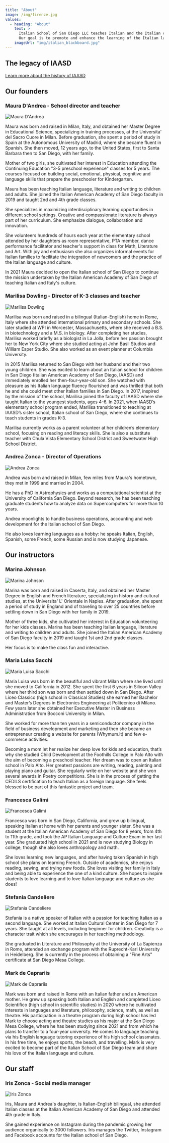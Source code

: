 ```yaml
---
title: "About"
image: /img/firenze.jpg
values:
  - heading: "About"
    text: >
      Italian School of San Diego LLC teaches Italian and the Italian culture to kids and adults. It was launched in collaboration with the Italian American Academy of San Diego (IAASD) as a continuation of their Italian language program for children here in San Diego.
      Our goal is to promote and enhance the learning of the Italian language and culture from a didactic and human point of view. Each week students are welcomed into an engaging environment that favors the pleasure of learning, and the Italian school gives students and their families a space to congregate, united by their passion for Italy and its language.
    imageUrl: "img/italian_blackboard.jpg"
---
```


## The legacy of IAASD

[Learn more about the history of IAASD](/about/legacy-iaasd)

## Our founders

### Maura D'Andrea - School director and teacher

![Maura D'Andrea](/img/maura_dandrea.jpg)

Maura was born and raised in Milan, Italy, and obtained her Master Degree in Educational Science, specializing in training processes, at the Universita' del Sacro Cuore in Milan.
Before graduation, she spent a period of study in Spain at the Autonomous University of Madrid, where she became fluent in Spanish.
She then moved, 12 years ago, to the United States, first to Santa Barbara then to San Diego, with her family.

Mother of two girls, she cultivated her interest in Education attending the Continuing Education "3-5 preschool experience" classes for 5 years. The courses focused on building social, emotional, physical, cognitive and language skills that prepare the preschooler for Kindergarten.

Maura has been teaching Italian language, literature and writing to children and adults. She joined the Italian American Academy of San Diego faculty in 2019 and taught 2nd and 4th grade classes.

She specializes in maximizing interdisciplinary learning opportunities in different school settings. Creative and compassionate literature is always part of her curriculum. She emphasize dialogue, collaboration and innovation.

She volunteers hundreds of hours each year at the elementary school attended by her daughters as room representative, PTA member, dance performance facilitator and teacher's support in class for Math, Literature and Art.
With joy and enthusiasm she also organizes informal events for Italian families to facilitate the integration of newcomers and the practice of the Italian language and culture.

In 2021 Maura decided to open the Italian school of San Diego to continue the mission undertaken by the Italian American Academy of San Diego of teaching Italian and Italy's culture.

### Marilisa Dowling - Director of K-3 classes and teacher

![Marilisa Dowling](/img/marilisa_dowling.jpg)

Marilisa was born and raised in a bilingual (Italian-English) home in Rome, Italy where she attended international primary and secondary schools. She later studied at WPI in Worcester, Massachusetts, where she received a B.S. in biotechnology and a M.S. in biology. After completing her studies, Marilisa worked briefly as a biologist in La Jolla, before her passion brought her to New York City where she studied acting at John Basil Studios and William Esper Studio. She also worked as an event planner at Columbia University.

In 2015 Marilisa returned to San Diego with her husband and their two young children. She was excited to learn about an Italian school for children in San Diego (Italian American Academy of San Diego, IAASD) and immediately enrolled her then-four-year-old son. She watched with pleasure as his Italian language fluency flourished and was thrilled that both he and she could meet other Italian families in San Diego. In 2017, inspired by the mission of the school, Marilisa joined the faculty of IAASD where she taught Italian to the youngest students, ages 4-6. In 2021, when IAASD’s elementary school program ended, Marilisa transitioned to teaching at IAASD’s sister school, Italian school of San Diego, where she continues to teach students in grades K-3. 

Marilisa currently works as a parent volunteer at her children’s elementary school, focusing on reading and literacy skills. She is also a substitute teacher with Chula Vista Elementary School District and Sweetwater High School District.

### Andrea Zonca - Director of Operations

![Andrea Zonca](/img/andrea_zonca.jpg)

Andrea was born and raised in Milan, few miles from Maura's hometown, they met in 1999 and married in 2004.

He has a PhD in Astrophysics and works as a computational scientist at the University of California San Diego. Beyond research, he has been teaching graduate students how to analyze data on Supercomputers for more than 10 years.

Andrea moonlights to handle business operations, accounting and web development for the Italian school of San Diego.

He also loves learning languages as a hobby: he speaks Italian, English, Spanish, some French, some Russian and is now studying Japanese.

## Our instructors

### Marina Johnson

![Marina Johnson](/img/marina_johnson.jpg)

Marina was born and raised in Caserta, Italy, and obtained her Master Degree in English and French literature, specializing in history and cultural studies, at the Universita' L' Orientale in Naples. After graduation, she spent a period of study in England and of traveling to over 25 countries before settling down in San Diego with her family in 2019.

Mother of three kids, she cultivated her interest in Education volunteering for her kids classes. Marina has been teaching Italian language, literature and writing to children and adults. She joined the Italian American Academy of San Diego faculty in 2019 and taught 1st and 2nd grade classes.

Her focus is to make the class fun and interactive.

### Maria Luisa Sacchi

![Maria Luisa Sacchi](/img/maria_luisa_sacchi.jpg)

Maria Luisa was born in the beautiful and vibrant Milan where she lived until she moved to California in 2012. She spent the first 6 years in Silicon Valley where her third son was born and then settled down in San Diego. After Liceo Classico (high school in Classical Studies) she earned her Bachelor and Master’s Degrees in Electronics Engineering at Politecnico di Milano. Few years later she obtained her Executive Master in Business Administration from Bocconi University in Milan.

She worked for more than ten years in a semiconductor company in the field of business development and marketing and then she became an entrepreneur creating a website for parents (Whymum.it) and few e-commerce activities.

Becoming a mom let her realize her deep love for kids and education, that’s why she studied Child Development at the Foothills College in Palo Alto with the aim of becoming a preschool teacher. Her dream was to open an Italian school in Palo Alto. Her greatest passions are writing, reading, painting and playing piano and guitar. She regularly write on her website and she won several awards in Poetry competitions. She is in the process of getting the CEDILS certification to teach Italian as a foreign language. She feels blessed to be part of this fantastic project and team.

### Francesca Galimi

![Francesca Galimi](/img/francesca_galimi.jpg)

Francesca was born in San Diego, California, and grew up bilingual, speaking Italian at home with her parents and younger sister. She was a student at the Italian American Academy of San Diego for 8 years, from 4th to 11th grade, and took the AP Italian Language and Culture Exam in her last year. She graduated high school in 2021 and is now studying Biology in college, though she also loves anthropology and math.

She loves learning new languages, and after having taken Spanish in high school she plans on learning French. Outside of academics, she enjoys reading, sewing, and trying new foods. She loves visiting her family in Italy and being able to experience the one of a kind culture. She hopes to inspire students to love learning and to love Italian language and culture as she does!

### Stefania Candeliere

![Stefania Candeliere](/img/stefania_candeliere.jpg)

Stefania is a native speaker of Italian with a passion for teaching Italian as a second language. She worked at Italian Cultural Center in San Diego for 7 years. She taught at all levels, including beginner for children.
Creativity is a character trait which she encourages in her teaching methodology.

She graduated in Literature and Philosophy at the University of La Sapienza in Rome, attended an exchange program with the Ruprecht-Karl University in Heidelberg. She is currently in the process of obtaining a "Fine Arts" certificate at San Diego Mesa College.

### Mark de Caprariis

![Mark de Caprariis](/img/mark_de_caprariis.jpg)

Mark was born and raised in Rome with an Italian father and an American mother. He grew up speaking both Italian and English and completed Liceo Scientifico (high school in scientific studies) in 2020 where he cultivated interests in languages and literature, philosophy, science, math, as well as theatre. His participation in a theatre program during high school has led Mark to choose acting and theatre studies as his major at the San Diego Mesa College, where he has been studying since 2021 and from which he plans to transfer to a four-year university. He comes to language teaching via his English language tutoring experience of his high school classmates. In his free time, he enjoys sports, the beach, and travelling. Mark is very excited to become part of the Italian School of San Diego team and share his love of the Italian language and culture.

## Our staff

### Iris Zonca - Social media manager

![Iris Zonca](/img/iris_zonca.jpg)

Iris, Maura and Andrea's daughter, is Italian-English bilingual, she attended Italian classes at the Italian American Academy of San Diego and attended 4th grade in Italy.

She gained experience on Instagram during the pandemic growing her audience organically to 3000 followers. Iris manages the Twitter, Instagram and Facebook accounts for the Italian school of San Diego.
